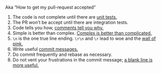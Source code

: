 Aka “How to get my pull-request accepted”

1. The code is not complete until there are [unit tests.][1]
2. The PR won't be accept until there are integration tests.
3. Code tells you how, [comments tell you why.][2]
4. Simple is better than complex. [Complex is better than complicated.][3]
5. `\n` is the one true line ending. `\r\n` and `\r` lead to woe and the [wall of pink.][4]
6. Write useful [commit messages.][5]
7. Do commit frequently and rebase as necessary.
8. Do not vent your frustrations in the commit message; [a blank line is more useful.][6]


[1]: https://blog.codinghorror.com/i-pity-the-fool-who-doesnt-write-unit-tests/
[2]: https://blog.codinghorror.com/code-tells-you-how-comments-tell-you-why/
[3]: https://www.python.org/dev/peps/pep-0020/
[4]: http://www.hanselman.com/blog/YoureJustAnotherCarriageReturnLineFeedInTheWall.aspx
[5]: http://chris.beams.io/posts/git-commit/
[6]: https://s-media-cache-ak0.pinimg.com/564x/15/ce/f3/15cef3ab909e926f7b7824542764eaf2.jpg
